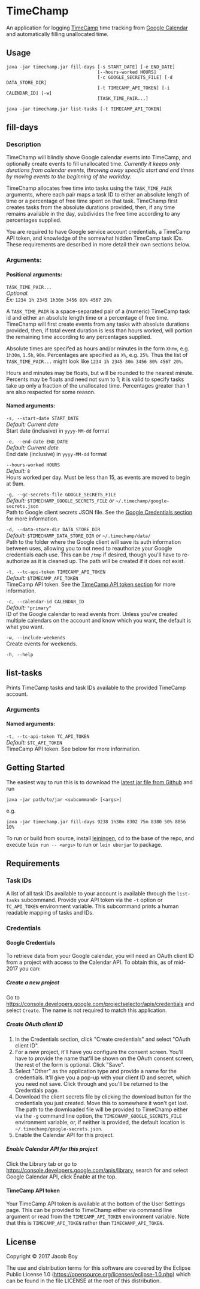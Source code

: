 # TimeChamp

An application for logging [TimeCamp](https://www.timecamp.com) time tracking
from [Google Calendar](https://www.calendar.google.com) and automatically
filling unallocated time.

## Usage

```shell
java -jar timechamp.jar fill-days [-s START_DATE] [-e END_DATE] 
                                  [--hours-worked HOURS]
                                  [-c GOOGLE_SECRETS_FILE] [-d DATA_STORE_DIR]
                                  [-t TIMECAMP_API_TOKEN] [-i CALENDAR_ID] [-w]
                                  [TASK_TIME_PAIR...]

java -jar timechamp.jar list-tasks [-t TIMECAMP_API_TOKEN]
```

## fill-days
### Description
TimeChamp will blindly shove Google calendar events into TimeCamp, and
optionally create events to fill unallocated time. *Currently it keeps only
durations from calendar events, throwing away specific start and end times by
moving events to the beginning of the workday.*

TimeChamp allocates free time into tasks using the `TASK_TIME_PAIR` arguments,
where each pair maps a task ID to either an absolute length of time or a
percentage of free time spent on that task. TimeChamp first creates tasks from
the absolute durations provided, then, if any time remains available in the day,
subdivides the free time according to any percentages supplied.

You are required to have Google service account credentials, a TimeCamp API
token, and knowledge of the somewhat hidden TimeCamp task IDs. These
requirements are described in more detail their own sections below.

### Arguments:
#### Positional arguments:

`TASK_TIME_PAIR...`  
_Optional._  
_Ex:_ `1234 1h 2345 1h30m 3456 80% 4567 20%`

A `TASK_TIME_PAIR` is a space-separated pair of a (numeric) TimeCamp task id and
either an absolute length time or a percentage of free time. TimeChamp will
first create events from any tasks with absolute durations provided, then, if
total event duration is less than hours worked, will portion the remaining time
according to any percentages supplied.

Absolute times are specifed as hours and/or minutes in the form `XhYm`,
e.g. `1h30m`, `1.5h`, `90m`. Percentages are specified as `X%`, e.g. `25%`. Thus
the list of `TASK_TIME_PAIR...` might look like
`1234 1h 2345 30m 3456 80% 4567 20%`.

Hours and minutes may be floats, but will be rounded to the nearest minute.
Percents may be floats and need not sum to 1; it is valid to specify tasks take
up only a fraction of the unallocated time.  Percentages greater than 1 are also
respected for some reason.

#### Named arguments:

`-s, --start-date START_DATE`  
_Default: Current date_  
Start date (inclusive) in `yyyy-MM-dd` format

`-e, --end-date END_DATE`  
_Default: Current date_  
End date (inclusive) in `yyyy-MM-dd` format

`--hours-worked HOURS`  
_Default:_ `8`  
Hours worked per day. Must be less than 15, as events are moved to begin at 9am.

`-g, --gc-secrets-file GOOGLE_SECRETS_FILE`  
_Default:_ `$TIMECHAMP_GOOGLE_SECRETS_FILE` _or_ `~/.timechamp/google-secrets.json`  
Path to Google client secrets JSON file. See the 
[Google Credentials section](#google-credentials) for more information.

`-d, --data-store-dir DATA_STORE_DIR`  
_Default:_ `$TIMECHAMP_DATA_STORE_DIR` _or_ `~/.timechamp/data/`  
Path to the folder where the Google client will save its auth information
between uses, allowing you to not need to reauthorize your Google credentials
each use. This can be `/tmp` if desired, though you'll have to re-authorize as
it is cleaned up. The path will be created if it does not exist.

`-t, --tc-api-token TIMECAMP_API_TOKEN`  
_Default:_ `$TIMECAMP_API_TOKEN`  
TimeCamp API token. See the [TimeCamp API token section](#timecamp-api-token)
for more information.

`-c, --calendar-id CALENDAR_ID`  
_Default:_ `"primary"`  
ID of the Google calendar to read events from. Unless you've created multiple
calendars on the account and know which you want, the default is what you want.

`-w, --include-weekends`  
Create events for weekends.

`-h, --help`  

## list-tasks
Prints TimeCamp tasks and task IDs available to the provided TimeCamp account.

### Arguments
#### Named arguments:
`-t, --tc-api-token TC_API_TOKEN`  
_Default:_ `$TC_API_TOKEN`  
TimeCamp API token. See below for more information.

## Getting Started

The easiest way to run this is to download the
[latest jar file from Github](https://github.com/jacobboy/timechamp/releases)
and run

``` shell
java -jar path/to/jar <subcommand> [<args>]
```
e.g.
``` shell
java -jar timechamp.jar fill-days 9238 1h30m 8302 75m 8380 50% 8856 10%
```
To run or build from source, install [leiningen](https://leiningen.org/), cd to
the base of the repo, and execute
`lein run -- <args>` to run or `lein uberjar` to package.

## Requirements
### Task IDs
A list of all task IDs available to your account is available through the
`list-tasks` subcommand. Provide your API token via the `-t` option or
`TC_API_TOKEN` environment variable.  This subcommand prints a human readable
mapping of tasks and IDs.

### Credentials

#### Google Credentials
To retrieve data from your Google calendar, you will need an OAuth client ID
from a project with access to the Calendar API. To obtain this, as of mid-2017
you can:

##### Create a new project
Go to https://console.developers.google.com/projectselector/apis/credentials
and select `Create`. The name is not required to match this application.

##### Create OAuth client ID
1. In the Credentials section, click "Create credentials" and select "OAuth
   client ID".
2. For a new project, it'll have you configure the consent screen.  You'll have
   to provide the name that'll be shown on the OAuth consent screen, the rest of
   the form is optional. Click "Save".
3. Select "Other" as the application type and provide a name for the
   credentials. It'll give you a pop-up with your client ID and secret, which
   you need not save. Click through and you'll be returned to the Credentials
   page.
4. Download the client secrets file by clicking the download button for the
   credentials you just created. Move this to somewhere it won't get lost. The
   path to the downloaded file will be provided to TimeChamp either via the `-g`
   command line option, the `TIMECHAMP_GOOGLE_SECRETS_FILE` environment
   variable, or, if neither is provided, the default location is
   `~/.timechamp/google-secrets.json`.
5. Enable the Calendar API for this project.

##### Enable Calendar API for this project
Click the Library tab or go to
https://console.developers.google.com/apis/library, search for and select Google
Calendar API, click Enable at the top.


#### TimeCamp API token
Your TimeCamp API token is available at the bottom of the User Settings
page. This can be provided to TimeChamp either via command line argument or read
from the `TIMECAMP_API_TOKEN` environment variable. Note that this is
`TIMECAMP_API_TOKEN` rather than `TIMECHAMP_API_TOKEN`.


## License

Copyright © 2017 Jacob Boy

The use and distribution terms for this software are covered by the
Eclipse Public License 1.0
(https://opensource.org/licenses/eclipse-1.0.php) which can be found in
the file LICENSE at the root of this distribution.
